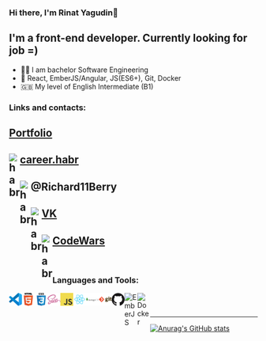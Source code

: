 ### Hi there, I'm Rinat Yagudin👋

## I'm a front-end developer. Currently looking for job =)

-   👨‍🎓 I am bachelor Software Engineering
-   📖 React, EmberJS/Angular, JS(ES6+), Git, Docker
-   🇬🇧 My level of English Intermediate (B1)

### Links and contacts:
## [Portfolio](https://rich11berr.github.io/portfolio/#home)
## <img align="left" alt="habr" width="22px" src="https://habrastorage.org/files/df0/491/ba4/df0491ba483b4446bc9261be83f69ebd.png" />[career.habr](https://career.habr.com/yagudinfront)

## <img align="left" alt="habr" width="22px" src="https://cdn-icons-png.flaticon.com/512/124/124019.png" /> @Richard11Berry

## <img align="left" alt="habr" width="22px" src="https://obvk.kz/wp-content/uploads/2018/07/vk-icon.png" />[VK](https://vk.com/rich1berr)

## <img align="left" alt="habr" width="22px" src="https://www.codewars.com/assets/logos/logo-61192cf7c75904d495e7ad69695fbf0bffd965bc3e17ac60f6c6b475304db09d.svg" />[CodeWars](https://www.codewars.com/users/rich11berr)

<br />

### Languages and Tools:

<img align="left" alt="Visual Studio Code" width="26px" src="https://raw.githubusercontent.com/github/explore/80688e429a7d4ef2fca1e82350fe8e3517d3494d/topics/visual-studio-code/visual-studio-code.png" />
<img align="left" alt="HTML5" width="26px" src="https://raw.githubusercontent.com/github/explore/80688e429a7d4ef2fca1e82350fe8e3517d3494d/topics/html/html.png" />
<img align="left" alt="CSS3" width="26px" src="https://raw.githubusercontent.com/github/explore/80688e429a7d4ef2fca1e82350fe8e3517d3494d/topics/css/css.png" />
<img align="left" alt="Sass" width="26px" src="https://raw.githubusercontent.com/github/explore/80688e429a7d4ef2fca1e82350fe8e3517d3494d/topics/sass/sass.png" />
<img align="left" alt="JavaScript" width="26px" src="https://raw.githubusercontent.com/github/explore/80688e429a7d4ef2fca1e82350fe8e3517d3494d/topics/javascript/javascript.png" />
<img align="left" alt="React" width="26px" src="https://raw.githubusercontent.com/github/explore/80688e429a7d4ef2fca1e82350fe8e3517d3494d/topics/react/react.png" />
<img align="left" alt="MongoDB" width="26px" src="https://raw.githubusercontent.com/github/explore/80688e429a7d4ef2fca1e82350fe8e3517d3494d/topics/mongodb/mongodb.png" />
<img align="left" alt="Git" width="26px" src="https://raw.githubusercontent.com/github/explore/80688e429a7d4ef2fca1e82350fe8e3517d3494d/topics/git/git.png" />
<img align="left" alt="GitHub" width="26px" src="https://raw.githubusercontent.com/github/explore/78df643247d429f6cc873026c0622819ad797942/topics/github/github.png" />
<img align="left" alt="EmberJS" width="26px" src="https://blog.emberjs.com/images/logos/e-icon.png" />
<img align="left" alt="Docker" width="26px" src="https://www.docker.com/wp-content/uploads/2022/03/vertical-logo-monochromatic.png" />


<br />
<br />

---

[![Anurag's GitHub stats](https://github-readme-stats.vercel.app/api?username=rich11berr)](https://github.com/anuraghazra/github-readme-stats)
